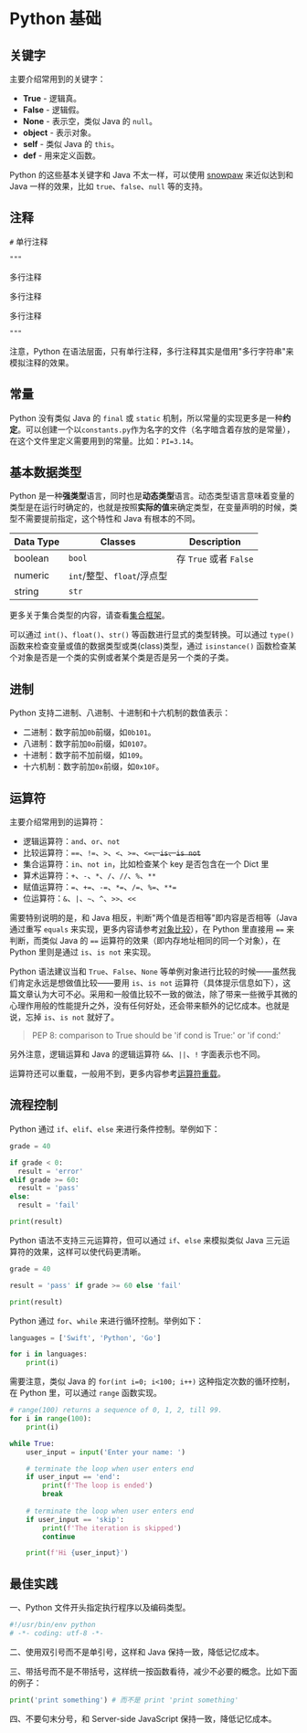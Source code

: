 # Python 基础

## 关键字

主要介绍常用到的关键字：

+ **True** - 逻辑真。
+ **False** - 逻辑假。
+ **None** - 表示空，类似 Java 的 `null`。
+ **object** - 表示对象。
+ **self** - 类似 Java 的 `this`。
+ **def** - 用来定义函数。

Python 的这些基本关键字和 Java 不太一样，可以使用 [snowpaw](https://pypi.org/project/snowpaw) 来近似达到和 Java 一样的效果，比如 `true`、`false`、`null` 等的支持。

## 注释

`#` 单行注释

`"""`

多行注释

多行注释

多行注释

`"""`

注意，Python 在语法层面，只有单行注释，多行注释其实是借用"多行字符串"来模拟注释的效果。

## 常量

Python 没有类似 Java 的 `final` 或 `static` 机制，所以常量的实现更多是一种**约定**。可以创建一个以`constants.py`作为名字的文件（名字暗含着存放的是常量），在这个文件里定义需要用到的常量。比如：`PI=3.14`。

## 基本数据类型

Python 是一种**强类型**语言，同时也是**动态类型**语言。动态类型语言意味着变量的类型是在运行时确定的，也就是按照**实际的值**来确定类型，在变量声明的时候，类型不需要提前指定，这个特性和 Java 有根本的不同。

|Data Type|Classes |Description|
|---------|------------|---------------------------|
|boolean  |`bool`        |存 `True` 或者 `False`      |
|numeric  |`int`/整型、`float`/浮点型  |                |
|string   |`str `        |                           |

更多关于集合类型的内容，请查看[集合框架](Collection.md)。

可以通过 `int()`、`float()`、`str()` 等函数进行显式的类型转换。可以通过 `type()` 函数来检查变量或值的数据类型或类(class)类型，通过 `isinstance()` 函数检查某个对象是否是一个类的实例或者某个类是否是另一个类的子类。

## 进制

Python 支持二进制、八进制、十进制和十六机制的数值表示：

+ 二进制：数字前加`0b`前缀，如`0b101`。
+ 八进制：数字前加`0o`前缀，如`0107`。
+ 十进制：数字前不加前缀，如`109`。
+ 十六机制：数字前加`0x`前缀，如`0x10F`。

## 运算符

主要介绍常用到的运算符：

+ 逻辑运算符：`and`、`or`、`not`
+ 比较运算符：`==`、`!=`、`>`、`<`、`>=`、`<=`~~、`is`、`is not`~~
+ 集合运算符：`in`、`not in`，比如检查某个 key 是否包含在一个 Dict 里
+ 算术运算符：`+`、`-`、`*`、`/`、`//`、`%`、`**`
+ 赋值运算符：`=`、`+=`、`-=`、`*=`、`/=`、`%=`、`**=`
+ 位运算符：`&`、`|`、`~`、`^`、`>>`、`<<`

需要特别说明的是，和 Java 相反，判断"两个值是否相等"即内容是否相等（Java 通过重写 `equals` 来实现，更多内容请参考[对象比较](../JavaSE/Java/ObjectComparison.md)），在 Python 里直接用 `==` 来判断，而类似 Java 的 `==` 运算符的效果（即内存地址相同的同一个对象），在 Python 里则是通过 `is`、`is not` 来实现。

Python 语法建议当和 `True`、`False`、`None` 等单例对象进行比较的时候——虽然我们肯定永远是想做值比较——要用 `is`、`is not` 运算符（具体提示信息如下），这篇文章认为大可不必。采用和一般值比较不一致的做法，除了带来一些微乎其微的心理作用般的性能提升之外，没有任何好处，还会带来额外的记忆成本。也就是说，忘掉 `is`、`is not` 就好了。

> PEP 8: comparison to True should be 'if cond is True:' or 'if cond:'

另外注意，逻辑运算和 Java 的逻辑运算符 `&&`、`||`、`!` 字面表示也不同。

运算符还可以重载，一般用不到，更多内容参考[运算符重载](https://www.programiz.com/python-programming/operator-overloading)。

## 流程控制

Python 通过 `if`、`elif`、`else` 来进行条件控制。举例如下：

```python
grade = 40

if grade < 0:
  result = 'error'
elif grade >= 60:
  result = 'pass' 
else:
  result = 'fail'

print(result)
```

Python 语法不支持三元运算符，但可以通过 `if`、`else` 来模拟类似 Java 三元运算符的效果，这样可以使代码更清晰。

```python
grade = 40

result = 'pass' if grade >= 60 else 'fail'

print(result)
```

Python 通过 `for`、`while` 来进行循环控制。举例如下：

```python
languages = ['Swift', 'Python', 'Go']

for i in languages:
    print(i)
```

需要注意，类似 Java 的 `for(int i=0; i<100; i++)` 这种指定次数的循环控制，在 Python 里，可以通过 `range` 函数实现。

```python
# range(100) returns a sequence of 0, 1, 2, till 99.
for i in range(100):
    print(i)
```

```python
while True:
    user_input = input('Enter your name: ')

    # terminate the loop when user enters end
    if user_input == 'end':
        print(f'The loop is ended')
        break
        
    # terminate the loop when user enters end
    if user_input == 'skip':
        print(f'The iteration is skipped')
        continue

    print(f'Hi {user_input}')
```

## 最佳实践

一、Python 文件开头指定执行程序以及编码类型。

```python
#!/usr/bin/env python
# -*- coding: utf-8 -*-
```

二、使用双引号而不是单引号，这样和 Java 保持一致，降低记忆成本。

三、带括号而不是不带括号，这样统一按函数看待，减少不必要的概念。比如下面的例子：

```python
print('print something') # 而不是 print 'print something'
```

四、不要句末分号，和 Server-side JavaScript 保持一致，降低记忆成本。
